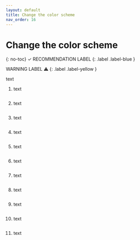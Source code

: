 ```yaml
---
layout: default
title: Change the color scheme
nav_order: 16
---
```


# Change the color scheme
{: no-toc}
✓ RECOMMENDATION LABEL
{: .label .label-blue }

WARNING LABEL ⚠
{: .label .label-yellow }


<p>text<p>

<ol> 
    <li> 
    <p>text</p>
    <img src="url" title="title" alt=""> 
    </li>
     <li> 
    <p>text</p>
    <img src="http://2.bp.blogspot.com/_Mh1tYFoEZ_c/TUWmFjhptbI/AAAAAAAAB3g/ckBEvJMp_AY/s1600/happy-face_happyface_smiley_2400x2400.jpg" title="title" alt=""/>
    </li>
    <li> 
    <p>text</p>
    <img src="url" title="title" alt=""> 
    </li>
    <li> 
    <p>text</p>
    <img src="url" title="title" alt=""> 
    </li>
    <li> 
    <p>text</p>
    <img src="url" title="title" alt=""> 
    </li>
    <li> 
    <p>text</p>
    <img src="url" title="title" alt=""> 
    </li>
    <li> 
    <p>text</p>
    <img src="url" title="title" alt=""> 
    </li>
    <li> 
    <p>text</p>
    <img src="url" title="title" alt=""> 
    </li>
    <li> 
    <p>text</p>
    <img src="url" title="title" alt=""> 
    </li>
    <li> 
    <p>text</p>
    <img src="url" title="title" alt=""> 
    </li>
    <li> 
    <p>text</p>
    <img src="url" title="title" alt=""> 
    </li>
</ol>